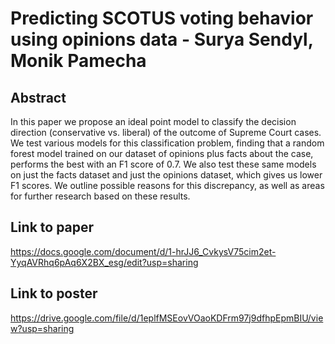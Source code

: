 # Predicting SCOTUS voting behavior using opinions data - Surya Sendyl, Monik Pamecha 

## Abstract
In this paper we propose an ideal point model to classify the decision direction (conservative vs. liberal) of the outcome of Supreme Court cases. We test various models for this classification problem, finding that a random forest model trained on our dataset of opinions plus facts about the case, performs the best with an F1 score of 0.7. We also test these same models on just the facts dataset and just the opinions dataset, which gives us lower F1 scores. We outline possible reasons for this discrepancy, as well as areas for further research based on these results.  

## Link to paper
https://docs.google.com/document/d/1-hrJJ6_CvkysV75cim2et-YyqAVRhq6pAq6X2BX_esg/edit?usp=sharing

## Link to poster
https://drive.google.com/file/d/1eplfMSEovVOaoKDFrm97j9dfhpEpmBIU/view?usp=sharing


